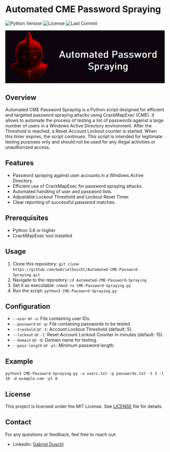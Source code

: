 # Automated CME Password Spraying

![Python Version](https://img.shields.io/badge/python-3.6%20%7C%203.7%20%7C%203.8-blue)
![License](https://img.shields.io/github/license/GabrielDuschl/Automated-CME-Password-Spraying)
![Last Commit](https://img.shields.io/github/last-commit/GabrielDuschl/Automated-CME-Password-Spraying)

![Banner](images/github-banner.png)

## Overview

Automated CME Password Spraying is a Python script designed for efficient and targeted password spraying attacks using CrackMapExec (CME). It allows to automate the process of testing a list of passwords against a large number of users in a Windows Active Directory environment. After the Threshold is reached, a Reset Account Lockout counter is started. When this timer expires, the script continues. This script is intended for legitimate testing purposes only and should not be used for any illegal activities or unauthorized access.

## Features

- Password spraying against user accounts in a Windows Active Directory.
- Efficient use of CrackMapExec for password spraying attacks.
- Automated handling of user and password lists.
- Adjustable Lockout Threshold and Lockout Reset Timer.
- Clear reporting of successful password matches.

## Prerequisites

- Python 3.6 or higher
- CrackMapExec tool installed

## Usage

1. Clone this repository: `git clone https://github.com/GabrielDuschl/Automated-CME-Password-Spraying.git`
2. Navigate to the repository: `cd Automated-CME-Password-Spraying`
3. Set it as executable: `chmod +x CME-Password-Spraying.py`
4. Run the script: `python3 CME-Password-Spraying.py`

## Configuration

- `--user` or `-u`: File containing user IDs.
- `--password` or `-p`: File containing passwords to be tested.
- `--treshold` or `-t`: Account Lockout Threshold (default: 5).
- `--lockout` or `-l`: Reset Account Lockout Counter in minutes (default: 15).
- `--domain` or `-d`: Domain name for testing.
- `--pass-length` or `-pl`: Minimum password length.

## Example

```shell
python3 CME-Password-Spraying.py -u users.txt -p passwords.txt -t 3 -l 10 -d example.com -pl 8
```

## License

This project is licensed under the MIT License. See [LICENSE](LICENSE) file for details.

## Contact

For any questions or feedback, feel free to reach out:

- LinkedIn: [Gabriel Duschl](https://www.linkedin.com/in/gabrielduschl)
